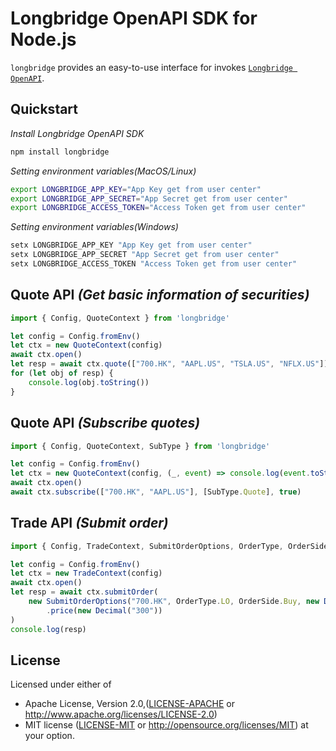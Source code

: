 # Longbridge OpenAPI SDK for Node.js

`longbridge` provides an easy-to-use interface for invokes [`Longbridge OpenAPI`](https://open.longbridgeapp.com/en/).

## Quickstart

_Install Longbridge OpenAPI SDK_

```bash
npm install longbridge
```

_Setting environment variables(MacOS/Linux)_

```bash
export LONGBRIDGE_APP_KEY="App Key get from user center"
export LONGBRIDGE_APP_SECRET="App Secret get from user center"
export LONGBRIDGE_ACCESS_TOKEN="Access Token get from user center"
```

_Setting environment variables(Windows)_

```powershell
setx LONGBRIDGE_APP_KEY "App Key get from user center"
setx LONGBRIDGE_APP_SECRET "App Secret get from user center"
setx LONGBRIDGE_ACCESS_TOKEN "Access Token get from user center"
```

## Quote API _(Get basic information of securities)_

```javascript
import { Config, QuoteContext } from 'longbridge'

let config = Config.fromEnv()
let ctx = new QuoteContext(config)
await ctx.open()
let resp = await ctx.quote(["700.HK", "AAPL.US", "TSLA.US", "NFLX.US"])
for (let obj of resp) {
    console.log(obj.toString())
}
```

## Quote API _(Subscribe quotes)_

```javascript
import { Config, QuoteContext, SubType } from 'longbridge'

let config = Config.fromEnv()
let ctx = new QuoteContext(config, (_, event) => console.log(event.toString()))
await ctx.open()
await ctx.subscribe(["700.HK", "AAPL.US"], [SubType.Quote], true)
```

## Trade API _(Submit order)_

```javascript
import { Config, TradeContext, SubmitOrderOptions, OrderType, OrderSide, Decimal, TimeInForceType } from 'longbridge'

let config = Config.fromEnv()
let ctx = new TradeContext(config)
await ctx.open()
let resp = await ctx.submitOrder(
    new SubmitOrderOptions("700.HK", OrderType.LO, OrderSide.Buy, new Decimal("200"), TimeInForceType.Day)
        .price(new Decimal("300"))
)
console.log(resp)
```

## License

Licensed under either of

* Apache License, Version 2.0,([LICENSE-APACHE](./LICENSE-APACHE) or http://www.apache.org/licenses/LICENSE-2.0)
* MIT license ([LICENSE-MIT](./LICENSE-MIT) or http://opensource.org/licenses/MIT) at your option.
